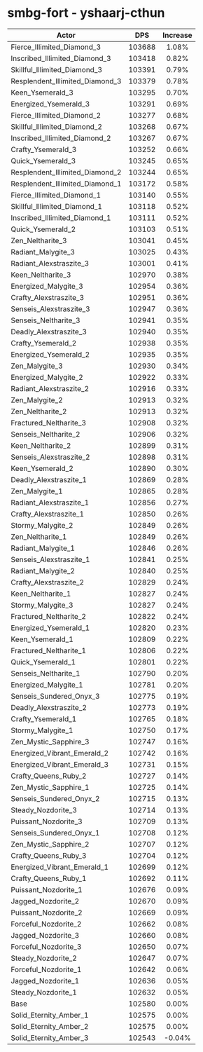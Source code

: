 # smbg-fort - yshaarj-cthun
| Actor | DPS | Increase |
|---|:---:|:---:|
|Fierce_Illimited_Diamond_3|103688|1.08%|
|Inscribed_Illimited_Diamond_3|103418|0.82%|
|Skillful_Illimited_Diamond_3|103391|0.79%|
|Resplendent_Illimited_Diamond_3|103379|0.78%|
|Keen_Ysemerald_3|103295|0.70%|
|Energized_Ysemerald_3|103291|0.69%|
|Fierce_Illimited_Diamond_2|103277|0.68%|
|Skillful_Illimited_Diamond_2|103268|0.67%|
|Inscribed_Illimited_Diamond_2|103267|0.67%|
|Crafty_Ysemerald_3|103252|0.66%|
|Quick_Ysemerald_3|103245|0.65%|
|Resplendent_Illimited_Diamond_2|103244|0.65%|
|Resplendent_Illimited_Diamond_1|103172|0.58%|
|Fierce_Illimited_Diamond_1|103140|0.55%|
|Skillful_Illimited_Diamond_1|103118|0.52%|
|Inscribed_Illimited_Diamond_1|103111|0.52%|
|Quick_Ysemerald_2|103103|0.51%|
|Zen_Neltharite_3|103041|0.45%|
|Radiant_Malygite_3|103025|0.43%|
|Radiant_Alexstraszite_3|103001|0.41%|
|Keen_Neltharite_3|102970|0.38%|
|Energized_Malygite_3|102954|0.36%|
|Crafty_Alexstraszite_3|102951|0.36%|
|Senseis_Alexstraszite_3|102947|0.36%|
|Senseis_Neltharite_3|102941|0.35%|
|Deadly_Alexstraszite_3|102940|0.35%|
|Crafty_Ysemerald_2|102938|0.35%|
|Energized_Ysemerald_2|102935|0.35%|
|Zen_Malygite_3|102930|0.34%|
|Energized_Malygite_2|102922|0.33%|
|Radiant_Alexstraszite_2|102916|0.33%|
|Zen_Malygite_2|102913|0.32%|
|Zen_Neltharite_2|102913|0.32%|
|Fractured_Neltharite_3|102908|0.32%|
|Senseis_Neltharite_2|102906|0.32%|
|Keen_Neltharite_2|102899|0.31%|
|Senseis_Alexstraszite_2|102898|0.31%|
|Keen_Ysemerald_2|102890|0.30%|
|Deadly_Alexstraszite_1|102869|0.28%|
|Zen_Malygite_1|102865|0.28%|
|Radiant_Alexstraszite_1|102856|0.27%|
|Crafty_Alexstraszite_1|102850|0.26%|
|Stormy_Malygite_2|102849|0.26%|
|Zen_Neltharite_1|102849|0.26%|
|Radiant_Malygite_1|102846|0.26%|
|Senseis_Alexstraszite_1|102841|0.25%|
|Radiant_Malygite_2|102840|0.25%|
|Crafty_Alexstraszite_2|102829|0.24%|
|Keen_Neltharite_1|102827|0.24%|
|Stormy_Malygite_3|102827|0.24%|
|Fractured_Neltharite_2|102822|0.24%|
|Energized_Ysemerald_1|102820|0.23%|
|Keen_Ysemerald_1|102809|0.22%|
|Fractured_Neltharite_1|102806|0.22%|
|Quick_Ysemerald_1|102801|0.22%|
|Senseis_Neltharite_1|102790|0.20%|
|Energized_Malygite_1|102781|0.20%|
|Senseis_Sundered_Onyx_3|102775|0.19%|
|Deadly_Alexstraszite_2|102773|0.19%|
|Crafty_Ysemerald_1|102765|0.18%|
|Stormy_Malygite_1|102750|0.17%|
|Zen_Mystic_Sapphire_3|102747|0.16%|
|Energized_Vibrant_Emerald_2|102742|0.16%|
|Energized_Vibrant_Emerald_3|102731|0.15%|
|Crafty_Queens_Ruby_2|102727|0.14%|
|Zen_Mystic_Sapphire_1|102725|0.14%|
|Senseis_Sundered_Onyx_2|102715|0.13%|
|Steady_Nozdorite_3|102714|0.13%|
|Puissant_Nozdorite_3|102709|0.13%|
|Senseis_Sundered_Onyx_1|102708|0.12%|
|Zen_Mystic_Sapphire_2|102707|0.12%|
|Crafty_Queens_Ruby_3|102704|0.12%|
|Energized_Vibrant_Emerald_1|102699|0.12%|
|Crafty_Queens_Ruby_1|102692|0.11%|
|Puissant_Nozdorite_1|102676|0.09%|
|Jagged_Nozdorite_2|102670|0.09%|
|Puissant_Nozdorite_2|102669|0.09%|
|Forceful_Nozdorite_2|102662|0.08%|
|Jagged_Nozdorite_3|102660|0.08%|
|Forceful_Nozdorite_3|102650|0.07%|
|Steady_Nozdorite_2|102647|0.07%|
|Forceful_Nozdorite_1|102642|0.06%|
|Jagged_Nozdorite_1|102636|0.05%|
|Steady_Nozdorite_1|102632|0.05%|
|Base|102580|0.00%|
|Solid_Eternity_Amber_1|102575|0.00%|
|Solid_Eternity_Amber_2|102575|0.00%|
|Solid_Eternity_Amber_3|102543|-0.04%|
